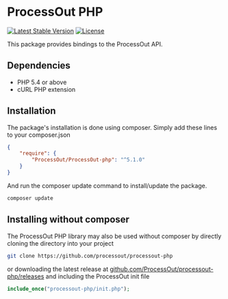 ProcessOut PHP
==============

[![Latest Stable Version](https://poser.pugx.org/processout/processout-php/v/stable)](https://packagist.org/packages/processout/processout-php)
[![License](https://poser.pugx.org/processout/processout-php/license)](https://packagist.org/packages/processout/processout-php)

This package provides bindings to the ProcessOut API.

Dependencies
------------

* PHP 5.4 or above
* cURL PHP extension

Installation
------------

The package's installation is done using composer. Simply add these lines to your composer.json

```json
{
    "require": {
        "ProcessOut/ProcessOut-php": "^5.1.0"
    }
}
```

And run the composer update command to install/update the package.

```sh
composer update
```

Installing without composer
------------

The ProcessOut PHP library may also be used without composer by directly
cloning the directory into your project

```sh
git clone https://github.com/processout/processout-php
```

or downloading the latest release at 
[github.com/ProcessOut/processout-php/releases](https://github.com/ProcessOut/processout-php/releases)
and including the ProcessOut init file

```php
include_once("processout-php/init.php");
```

